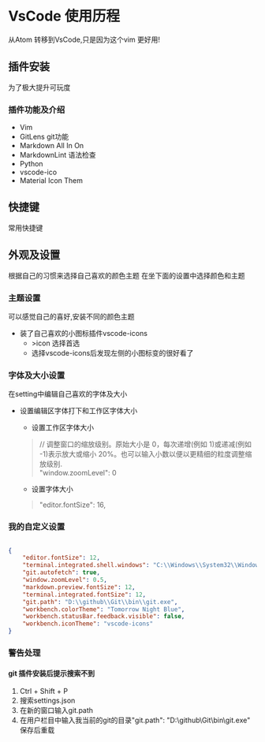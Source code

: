 # VsCode 使用历程

 从Atom 转移到VsCode,只是因为这个vim 更好用!

## 插件安装

为了极大提升可玩度

### 插件功能及介绍
  
- Vim
- GitLens git功能
- Markdown All In On
- MarkdownLint 语法检查
- Python
- vscode-ico
- Material Icon Them

## 快捷键

常用快捷键

## 外观及设置

根据自己的习惯来选择自己喜欢的颜色主题
在坐下面的设置中选择颜色和主题

### 主题设置

可以感觉自己的喜好,安装不同的颜色主题

- 装了自己喜欢的小图标插件vscode-icons
  - \>icon 选择首选
  - 选择vscode-icons后发现左侧的小图标变的很好看了

### 字体及大小设置

在setting中编辑自己喜欢的字体及大小

- 设置编辑区字体打下和工作区字体大小
  - 设置工作区字体大小
  > // 调整窗口的缩放级别。原始大小是 0，每次递增(例如 1)或递减(例如 -1)表示放大或缩小 20%。也可以输入小数以便以更精细的粒度调整缩放级别.  
"window.zoomLevel": 0

  - 设置字体大小
  >"editor.fontSize": 16,

### 我的自定义设置

```json

{
    "editor.fontSize": 12,
    "terminal.integrated.shell.windows": "C:\\Windows\\System32\\WindowsPowerShell\\v1.0\\powershell.exe",
    "git.autofetch": true,
    "window.zoomLevel": 0.5,
    "markdown.preview.fontSize": 12,
    "terminal.integrated.fontSize": 12,
    "git.path": "D:\\github\\Git\\bin\\git.exe",
    "workbench.colorTheme": "Tomorrow Night Blue",
    "workbench.statusBar.feedback.visible": false,
    "workbench.iconTheme": "vscode-icons"
}

```

### 警告处理

#### git 插件安装后提示搜索不到  

  1. Ctrl + Shift + P
  2. 搜索settings.json
  3. 在新的窗口输入git.path
  4. 在用户栏目中输入我当前的git的目录"git.path": "D:\github\Git\bin\git.exe" 保存后重载